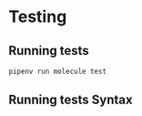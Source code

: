 <!-- Space: AnsibleRoleCommon -->
<!-- Parent: Project -->
<!-- Title: Project Testing -->

<!-- Label: Testing -->
<!-- Include: docs/disclaimer.md -->
<!-- Include: ac:toc -->

# Testing

## Running tests

```bash
pipenv run molecule test
```

## Running tests Syntax
